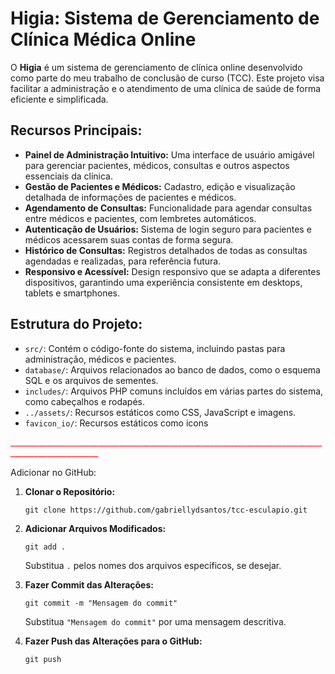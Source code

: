 # Higia: Sistema de Gerenciamento de Clínica Médica Online

O **Higia** é um sistema de gerenciamento de clínica online desenvolvido como parte do meu trabalho de conclusão de curso (TCC). Este projeto visa facilitar a administração e o atendimento de uma clínica de saúde de forma eficiente e simplificada.

## Recursos Principais:

- **Painel de Administração Intuitivo:** Uma interface de usuário amigável para gerenciar pacientes, médicos, consultas e outros aspectos essenciais da clínica.
- **Gestão de Pacientes e Médicos:** Cadastro, edição e visualização detalhada de informações de pacientes e médicos.
- **Agendamento de Consultas:** Funcionalidade para agendar consultas entre médicos e pacientes, com lembretes automáticos.
- **Autenticação de Usuários:** Sistema de login seguro para pacientes e médicos acessarem suas contas de forma segura.
- **Histórico de Consultas:** Registros detalhados de todas as consultas agendadas e realizadas, para referência futura.
- **Responsivo e Acessível:** Design responsivo que se adapta a diferentes dispositivos, garantindo uma experiência consistente em desktops, tablets e smartphones.

## Estrutura do Projeto:

- `src/`: Contém o código-fonte do sistema, incluindo pastas para administração, médicos e pacientes.
- `database/`: Arquivos relacionados ao banco de dados, como o esquema SQL e os arquivos de sementes.
- `includes/`: Arquivos PHP comuns incluídos em várias partes do sistema, como cabeçalhos e rodapés.
- `../assets/`: Recursos estáticos como CSS, JavaScript e imagens.
- `favicon_io/`: Recursos estáticos como icons

<p style="color:red;">____________________________________________________________________________________________________</p>

Adicionar no GitHub:

1. **Clonar o Repositório:**

   ```
   git clone https://github.com/gabriellydsantos/tcc-esculapio.git
   ```

2. **Adicionar Arquivos Modificados:**

   ```
   git add .
   ```

   Substitua `.` pelos nomes dos arquivos específicos, se desejar.

3. **Fazer Commit das Alterações:**

   ```
   git commit -m "Mensagem do commit"
   ```

   Substitua `"Mensagem do commit"` por uma mensagem descritiva.

4. **Fazer Push das Alterações para o GitHub:**
   ```
   git push
   ```
